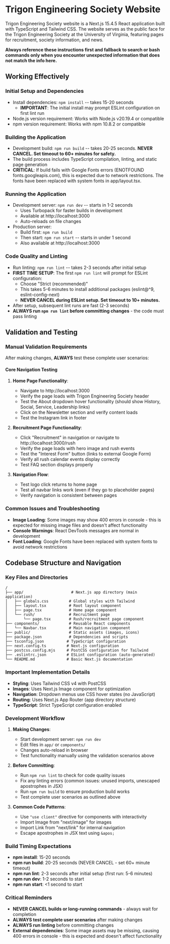 # Trigon Engineering Society Website
Trigon Engineering Society website is a Next.js 15.4.5 React application built with TypeScript and Tailwind CSS. The website serves as the public face for the Trigon Engineering Society at the University of Virginia, featuring pages for recruitment, society information, and news.

**Always reference these instructions first and fallback to search or bash commands only when you encounter unexpected information that does not match the info here.**

## Working Effectively

### Initial Setup and Dependencies
- Install dependencies: `npm install` -- takes 15-20 seconds
  - **IMPORTANT**: The initial install may prompt ESLint configuration on first lint run
- Node.js version requirement: Works with Node.js v20.19.4 or compatible
- npm version requirement: Works with npm 10.8.2 or compatible

### Building the Application
- Development build: `npm run build` -- takes 20-25 seconds. **NEVER CANCEL. Set timeout to 60+ minutes for safety.**
- The build process includes TypeScript compilation, linting, and static page generation
- **CRITICAL**: If build fails with Google Fonts errors (ENOTFOUND fonts.googleapis.com), this is expected due to network restrictions. The fonts have been replaced with system fonts in app/layout.tsx.

### Running the Application
- Development server: `npm run dev` -- starts in 1-2 seconds
  - Uses Turbopack for faster builds in development
  - Available at http://localhost:3000
  - Auto-reloads on file changes
- Production server: 
  - Build first: `npm run build` 
  - Then start: `npm run start` -- starts in under 1 second
  - Also available at http://localhost:3000

### Code Quality and Linting
- Run linting: `npm run lint` -- takes 2-3 seconds after initial setup
- **FIRST TIME SETUP**: The first `npm run lint` will prompt for ESLint configuration:
  - Choose "Strict (recommended)" 
  - This takes 5-6 minutes to install additional packages (eslint@^9, eslint-config-next)
  - **NEVER CANCEL during ESLint setup. Set timeout to 10+ minutes.**
- After setup, subsequent lint runs are fast (2-3 seconds)
- **ALWAYS run `npm run lint` before committing changes** - the code must pass linting

## Validation and Testing

### Manual Validation Requirements
After making changes, **ALWAYS** test these complete user scenarios:

#### Core Navigation Testing
1. **Home Page Functionality**:
   - Navigate to http://localhost:3000
   - Verify the page loads with Trigon Engineering Society header
   - Test the About dropdown hover functionality (should show History, Social, Service, Leadership links)
   - Click on the Newsletter section and verify content loads
   - Test the Instagram link in footer

2. **Recruitment Page Functionality**:
   - Click "Recruitment" in navigation or navigate to http://localhost:3000/rush
   - Verify the page loads with hero image and rush events
   - Test the "Interest Form" button (links to external Google Form)
   - Verify all rush calendar events display correctly
   - Test FAQ section displays properly

3. **Navigation Flow**:
   - Test logo click returns to home page
   - Test all navbar links work (even if they go to placeholder pages)
   - Verify navigation is consistent between pages

### Common Issues and Troubleshooting
- **Image Loading**: Some images may show 400 errors in console - this is expected for missing image files and doesn't affect functionality
- **Console Warnings**: React DevTools messages are normal in development
- **Font Loading**: Google Fonts have been replaced with system fonts to avoid network restrictions

## Codebase Structure and Navigation

### Key Files and Directories
```
/
├── app/                     # Next.js app directory (main application)
│   ├── globals.css         # Global styles with Tailwind
│   ├── layout.tsx          # Root layout component
│   ├── page.tsx            # Home page component
│   └── rush/               # Recruitment page
│       └── page.tsx        # Rush/recruitment page component
├── components/             # Reusable React components
│   └── Navbar.tsx          # Main navigation component
├── public/                 # Static assets (images, icons)
├── package.json            # Dependencies and scripts
├── tsconfig.json          # TypeScript configuration
├── next.config.ts         # Next.js configuration
├── postcss.config.mjs     # PostCSS configuration for Tailwind
├── .eslintrc.json         # ESLint configuration (auto-generated)
└── README.md              # Basic Next.js documentation
```

### Important Implementation Details
- **Styling**: Uses Tailwind CSS v4 with PostCSS
- **Images**: Uses Next.js Image component for optimization
- **Navigation**: Dropdown menus use CSS hover states (no JavaScript)
- **Routing**: Uses Next.js App Router (app directory structure)
- **TypeScript**: Strict TypeScript configuration enabled

### Development Workflow
1. **Making Changes**:
   - Start development server: `npm run dev`
   - Edit files in `app/` or `components/`
   - Changes auto-reload in browser
   - Test functionality manually using the validation scenarios above

2. **Before Committing**:
   - Run `npm run lint` to check for code quality issues
   - Fix any linting errors (common issues: unused imports, unescaped apostrophes in JSX)
   - Run `npm run build` to ensure production build works
   - Test complete user scenarios as outlined above

3. **Common Code Patterns**:
   - Use `"use client"` directive for components with interactivity
   - Import Image from "next/image" for images
   - Import Link from "next/link" for internal navigation
   - Escape apostrophes in JSX text using `&apos;`

### Build Timing Expectations
- **npm install**: 15-20 seconds
- **npm run build**: 20-25 seconds (NEVER CANCEL - set 60+ minute timeout)
- **npm run lint**: 2-3 seconds after initial setup (first run: 5-6 minutes)
- **npm run dev**: 1-2 seconds to start
- **npm run start**: <1 second to start

### Critical Reminders
- **NEVER CANCEL builds or long-running commands** - always wait for completion
- **ALWAYS test complete user scenarios** after making changes
- **ALWAYS run linting** before committing changes
- **External dependencies**: Some image assets may be missing, causing 400 errors in console - this is expected and doesn't affect functionality